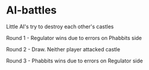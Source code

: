 # AI-battles
Little AI's try to destroy each other's castles

Round 1  - Regulator wins due to errors on Phabbits side

Round 2 - Draw. Neither player attacked castle

Round 3 - Phabbits wins due to errors on Regulator side

